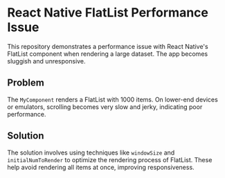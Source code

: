 # React Native FlatList Performance Issue

This repository demonstrates a performance issue with React Native's FlatList component when rendering a large dataset. The app becomes sluggish and unresponsive.

## Problem

The `MyComponent` renders a FlatList with 1000 items.  On lower-end devices or emulators, scrolling becomes very slow and jerky, indicating poor performance.

## Solution

The solution involves using techniques like `windowSize` and `initialNumToRender` to optimize the rendering process of FlatList.  These help avoid rendering all items at once, improving responsiveness.
